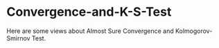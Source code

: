 # Convergence-and-K-S-Test
Here are some views about Almost Sure Convergence and Kolmogorov-Smirnov Test.
